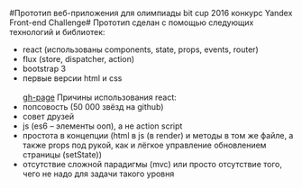 #Прототип веб-приложения для олимпиады bit cup 2016 конкурс Yandex Front-end Challenge#
Прототип сделан с помощью следующих технологий и библиотек:
- react  (использованы components, state, props, events, router)
- flux (store, dispatcher, action)
- bootstrap 3
- первые версии html и css <br/><br/>
[gh-page](https://chizhevsky.github.io/yandex-front-en-challenge-prototype-/src/index.html)
Причины использования react:
- попсовость (50 000 звёзд на github)
- совет друзей
- js (es6 – элементы ооп), а не action script
- простота в концепции (html в js (в render) и методы в том же файле, а также props под рукой, как и лёгкое управление обновлением страницы (setState))
- отсутствие сложной парадигмы (mvc) или просто отсутствие того, чего не надо для задачи такого уровня


